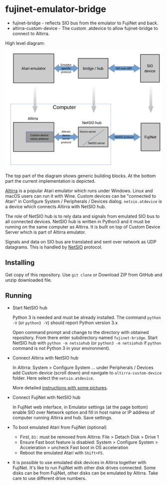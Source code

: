 # fujinet-emulator-bridge

* fujinet-bridge - reflects SIO bus from the emulator to FujiNet and back.
* altirra-custom-device - The custom .atdevice to allow fujinet-bridge to connect to Altirra.



High level diagram:

![Emulator bridge high level diagram](emulator-bridge.png)

The top part of the diagram shows generic building blocks. At the bottom part the current implementation is depicted.

[Altirra](https://virtualdub.org/altirra.html) is a popular Atari emulator which runs under Windows. Linux and macOS users can run it with Wine. Custom devices can be "connected to Atari" in Configure System / Peripherals / Devices dialog. `netsio.atdevice` is  a device which connects Altirra with NetSIO hub.

The role of NetSIO hub is to rely data and signals from emulated SIO bus to all connected devices. NetSIO hub is written in Python3 and it must be running on the same computer as Altirra. It is built on top of Custom Device Server which is part of Altirra emulator.

Signals and data on SIO bus are translated and sent over network as UDP datagrams. This is handled by  [NetSIO](netsio.md) protocol.

## Installing

Get copy of this repository. Use `git clone` or Download ZIP from GitHub and unzip downloaded file.

## Running

- Start NetSIO hub

  Python 3 is needed and must be already installed. The command `python -V` (or `python3 -V`) should report Python version 3.x

  Open command prompt and change to the directory with obtained repository. From there enter subdirectory named `fujinet-bridge`. Start NetSIO hub with `python -m netsiohub` (or `python3 -m netsiohub` if `python` command is not Python 3 in your environment).
  
- Connect Altirra with NetSIO hub

  In Altirra: System > Configure System ... under Peripherals / Devices add Custom device (scroll down) and navigate to `altirra-custom-device` folder. Here select the `netsio.atdevice`.
  
  More detailed [instructions with some pictures](https://github.com/a8jan/fujinet-pc-launcher/blob/master/Install.md#4-connect-altirra-with-fujinet).

- Connect FujiNet with NetSIO hub

  In FujiNet web interface, in Emulator settings (at the page bottom) enable SIO over Network option and fill in host name or IP address of computer running Altirra and hub. Save settings.

- To boot emulated Atari from FujiNet (optional)

  * First, `D1:` must be removed from Altirra: File > Detach Disk > Drive 1
  * Ensure Fast boot feature is disabled: System > Configure System > Acceleration > uncheck Fast boot in OS acceleration
  * Reboot the emulated Atari with `Shift+F5`.

- It is possible to use emulated disk devices in Altirra together with FujiNet. It's like to run FujiNet with other disk drives connected. Some disks can be from FujiNet, other disks can be emulated by Altirra. Take care to use different drive numbers.

